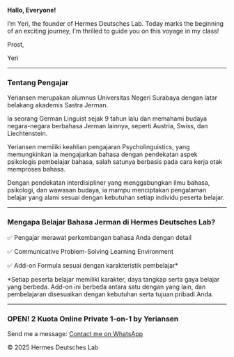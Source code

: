 **Hallo, Everyone!**

I’m Yeri, the founder of Hermes Deutsches Lab. 
Today marks the beginning of an exciting journey,
I’m thrilled to guide you on this voyage in my class!

Prost,

Yeri

---

### Tentang Pengajar
Yeriansen merupakan alumnus Universitas Negeri Surabaya dengan latar belakang akademis Sastra Jerman.

Ia seorang German Linguist sejak 9 tahun lalu dan memahami budaya negara-negara berbahasa Jerman lainnya, seperti Austria, Swiss, dan Liechtenstein.

Yeriansen memiliki keahlian pengajaran Psycholinguistics,
yang memungkinkan ia mengajarkan bahasa dengan pendekatan aspek psikologis pembelajar bahasa,
salah satunya berbasis pada cara kerja otak memproses bahasa.

Dengan pendekatan interdisipliner yang menggabungkan ilmu bahasa, psikologi, dan wawasan budaya,
ia mampu menciptakan pengalaman belajar yang alami sesuai dengan kebutuhan setiap individu peserta belajar.

---

### Mengapa Belajar Bahasa Jerman di Hermes Deutsches Lab? 
✅ Pengajar merawat perkembangan
     bahasa Anda dengan detail

✅ Communicative Problem-Solving
     Learning Environment

✅ Add-on Formula sesuai dengan
     karakteristik pembelajar*

 *Setiap peserta belajar memiliki karakter,
 daya tangkap serta gaya belajar yang berbeda. 
 Add-on ini berbeda antara satu dengan yang lain,
 dan pembelajaran disesuaikan dengan
 kebutuhan serta tujuan pribadi Anda.

---

### OPEN! 2 Kuota Online Private 1-on-1 by Yeriansen

Send me a message: [Contact me on WhatsApp](https://wa.me/6285791739369)

&copy; 2025 Hermes Deutsches Lab
